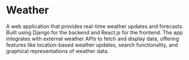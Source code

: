 # Weather
A web application that provides real-time weather updates and forecasts. Built using Django for the backend and React.js for the frontend. The app integrates with external weather APIs to fetch and display data, offering features like location-based weather updates, search functionality, and graphical representations of weather data.
